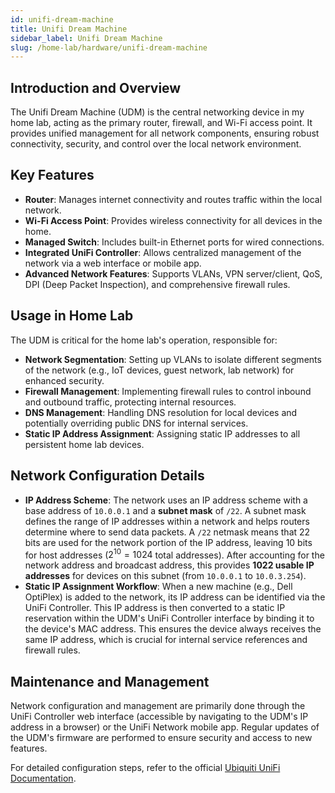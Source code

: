 ```yaml
---
id: unifi-dream-machine
title: Unifi Dream Machine
sidebar_label: Unifi Dream Machine
slug: /home-lab/hardware/unifi-dream-machine
---
```


## Introduction and Overview
The Unifi Dream Machine (UDM) is the central networking device in my home lab, acting as the primary router, firewall, and Wi-Fi access point. It provides unified management for all network components, ensuring robust connectivity, security, and control over the local network environment.

## Key Features
* **Router**: Manages internet connectivity and routes traffic within the local network.
* **Wi-Fi Access Point**: Provides wireless connectivity for all devices in the home.
* **Managed Switch**: Includes built-in Ethernet ports for wired connections.
* **Integrated UniFi Controller**: Allows centralized management of the network via a web interface or mobile app.
* **Advanced Network Features**: Supports VLANs, VPN server/client, QoS, DPI (Deep Packet Inspection), and comprehensive firewall rules.

## Usage in Home Lab
The UDM is critical for the home lab's operation, responsible for:
* **Network Segmentation**: Setting up VLANs to isolate different segments of the network (e.g., IoT devices, guest network, lab network) for enhanced security.
* **Firewall Management**: Implementing firewall rules to control inbound and outbound traffic, protecting internal resources.
* **DNS Management**: Handling DNS resolution for local devices and potentially overriding public DNS for internal services.
* **Static IP Address Assignment**: Assigning static IP addresses to all persistent home lab devices.

## Network Configuration Details
* **IP Address Scheme**: The network uses an IP address scheme with a base address of `10.0.0.1` and a **subnet mask** of `/22`. A subnet mask defines the range of IP addresses within a network and helps routers determine where to send data packets. A `/22` netmask means that 22 bits are used for the network portion of the IP address, leaving 10 bits for host addresses ($2^{10} = 1024$ total addresses). After accounting for the network address and broadcast address, this provides **1022 usable IP addresses** for devices on this subnet (from `10.0.0.1` to `10.0.3.254`).
* **Static IP Assignment Workflow**: When a new machine (e.g., Dell OptiPlex) is added to the network, its IP address can be identified via the UniFi Controller. This IP address is then converted to a static IP reservation within the UDM's UniFi Controller interface by binding it to the device's MAC address. This ensures the device always receives the same IP address, which is crucial for internal service references and firewall rules.

## Maintenance and Management
Network configuration and management are primarily done through the UniFi Controller web interface (accessible by navigating to the UDM's IP address in a browser) or the UniFi Network mobile app. Regular updates of the UDM's firmware are performed to ensure security and access to new features.

For detailed configuration steps, refer to the official [Ubiquiti UniFi Documentation](https://help.ui.com/).